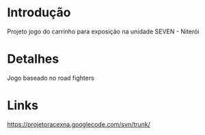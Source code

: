 # Introdução #

Projeto jogo do carrinho para exposição na unidade SEVEN - Niterói

# Detalhes #

Jogo baseado no road fighters

# Links #

https://projetoracexna.googlecode.com/svn/trunk/